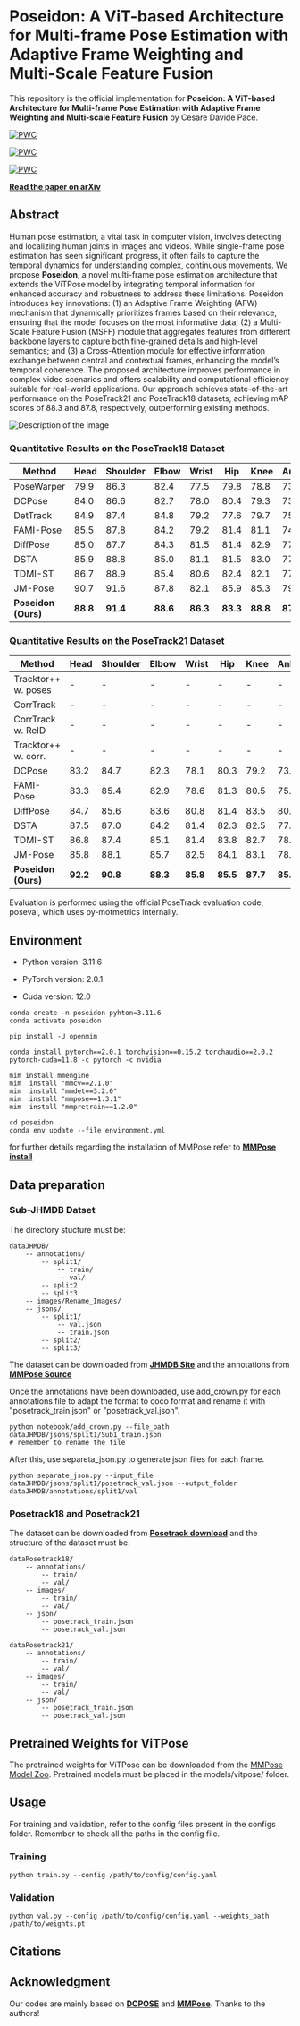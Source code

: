 # Poseidon: A ViT-based Architecture for Multi-frame Pose Estimation with Adaptive Frame Weighting and Multi-Scale Feature Fusion

This repository is the official implementation for **Poseidon: A ViT-based Architecture for Multi-frame Pose Estimation with Adaptive Frame Weighting and Multi-scale Feature Fusion** by Cesare Davide Pace.

[![PWC](https://img.shields.io/endpoint.svg?url=https://paperswithcode.com/badge/poseidon-a-vit-based-architecture-for-multi/multi-person-pose-estimation-on-posetrack2018)](https://paperswithcode.com/sota/multi-person-pose-estimation-on-posetrack2018?p=poseidon-a-vit-based-architecture-for-multi)

[![PWC](https://img.shields.io/endpoint.svg?url=https://paperswithcode.com/badge/poseidon-a-vit-based-architecture-for-multi/multi-person-pose-estimation-on-posetrack21-1)](https://paperswithcode.com/sota/multi-person-pose-estimation-on-posetrack21-1?p=poseidon-a-vit-based-architecture-for-multi)

[![PWC](https://img.shields.io/endpoint.svg?url=https://paperswithcode.com/badge/poseidon-a-vit-based-architecture-for-multi/2d-human-pose-estimation-on-jhmdb-2d-poses)](https://paperswithcode.com/sota/2d-human-pose-estimation-on-jhmdb-2d-poses?p=poseidon-a-vit-based-architecture-for-multi)

[**Read the paper on arXiv**](https://arxiv.org/pdf/2501.08446)

## Abstract
Human pose estimation, a vital task in computer vision, involves detecting and localizing human joints in images and videos. While single-frame pose estimation has seen significant progress, it often fails to capture the temporal dynamics for understanding complex, continuous movements. We propose **Poseidon**, a novel multi-frame pose estimation architecture that extends the ViTPose model by integrating temporal information for enhanced accuracy and robustness to address these limitations. Poseidon introduces key innovations: (1) an Adaptive Frame Weighting (AFW) mechanism that dynamically prioritizes frames based on their relevance, ensuring that the model focuses on the most informative data; (2) a Multi-Scale Feature Fusion (MSFF) module that aggregates features from different backbone layers to capture both fine-grained details and high-level semantics; and (3) a Cross-Attention module for effective information exchange between central and contextual frames, enhancing the model’s temporal coherence. The proposed architecture improves performance in complex video scenarios and offers scalability and computational efficiency suitable for real-world applications.
Our approach achieves state-of-the-art performance on the PoseTrack21 and PoseTrack18 datasets, achieving mAP scores of 88.3 and 87.8, respectively, outperforming existing methods. 

![Description of the image](./models/schema_model.png)

### Quantitative Results on the PoseTrack18 Dataset

| Method            | Head  | Shoulder | Elbow | Wrist | Hip   | Knee  | Ankle | **Mean** |
|-------------------|-------|----------|-------|-------|-------|-------|-------|----------|
| PoseWarper        | 79.9  | 86.3     | 82.4  | 77.5  | 79.8  | 78.8  | 73.2  | 79.7     |
| DCPose            | 84.0  | 86.6     | 82.7  | 78.0  | 80.4  | 79.3  | 73.8  | 80.9     |
| DetTrack          | 84.9  | 87.4     | 84.8  | 79.2  | 77.6  | 79.7  | 75.3  | 81.5     |
| FAMI-Pose         | 85.5  | 87.8     | 84.2  | 79.2  | 81.4  | 81.1  | 74.9  | 82.2     |
| DiffPose          | 85.0  | 87.7     | 84.3  | 81.5  | 81.4  | 82.9  | 77.6  | 83.0     |
| DSTA              | 85.9  | 88.8     | 85.0  | 81.1  | 81.5  | 83.0  | 77.4  | 83.4     |
| TDMI-ST           | 86.7  | 88.9     | 85.4  | 80.6  | 82.4  | 82.1  | 77.6  | 83.6     |
| JM-Pose           | 90.7  | 91.6     | 87.8  | 82.1  | 85.9  | 85.3  | 79.2  | 84.1     |
| **Poseidon (Ours)** | **88.8** | **91.4** | **88.6** | **86.3** | **83.3** | **88.8** | **87.2** | **87.8** |

### Quantitative Results on the PoseTrack21 Dataset

| Method            | Head  | Shoulder | Elbow | Wrist | Hip   | Knee  | Ankle | **Mean** |
|-------------------|-------|----------|-------|-------|-------|-------|-------|----------|
| Tracktor++ w. poses | -     | -        | -     | -     | -     | -     | -     | 71.4     |
| CorrTrack         | -     | -        | -     | -     | -     | -     | -     | 72.3     |
| CorrTrack w. ReID | -     | -        | -     | -     | -     | -     | -     | 72.7     |
| Tracktor++ w. corr. | -     | -        | -     | -     | -     | -     | -     | 73.6     |
| DCPose            | 83.2  | 84.7     | 82.3  | 78.1  | 80.3  | 79.2  | 73.5  | 80.5     |
| FAMI-Pose         | 83.3  | 85.4     | 82.9  | 78.6  | 81.3  | 80.5  | 75.3  | 81.2     |
| DiffPose          | 84.7  | 85.6     | 83.6  | 80.8  | 81.4  | 83.5  | 80.0  | 82.9     |
| DSTA              | 87.5  | 87.0     | 84.2  | 81.4  | 82.3  | 82.5  | 77.7  | 83.5     |
| TDMI-ST           | 86.8  | 87.4     | 85.1  | 81.4  | 83.8  | 82.7  | 78.0  | 83.8     |
| JM-Pose           | 85.8  | 88.1     | 85.7  | 82.5  | 84.1  | 83.1  | 78.5  | 84.0     |
| **Poseidon (Ours)** | **92.2** | **90.8** | **88.3** | **85.8** | **85.5** | **87.7** | **85.7** | **88.3** |

Evaluation is performed using the official PoseTrack evaluation code, poseval, which uses py-motmetrics internally.

## Environment
* Python version:  3.11.6

* PyTorch version:  2.0.1

* Cuda version: 12.0


```
conda create -n poseidon pyhton=3.11.6
conda activate poseidon

pip install -U openmim

conda install pytorch==2.0.1 torchvision==0.15.2 torchaudio==2.0.2 pytorch-cuda=11.8 -c pytorch -c nvidia

mim install mmengine 
mim  install "mmcv==2.1.0"
mim  install "mmdet==3.2.0"
mim  install "mmpose==1.3.1"
mim  install "mmpretrain==1.2.0"

cd poseidon
conda env update --file environment.yml

```

for further details regarding the installation of MMPose refer to [**MMPose install**](https://mmpose.readthedocs.io/en/latest/installation.html)

## Data preparation

### Sub-JHMDB Datset
The directory stucture must be:
```
dataJHMDB/
    -- annotations/
        -- split1/
            -- train/
            -- val/
        -- split2
        -- split3
    -- images/Rename_Images/
    -- jsons/
        -- split1/
            -- val.json
            -- train.json
        -- split2/
        -- split3/
```
The dataset can be downloaded from [**JHMDB Site**](http://jhmdb.is.tue.mpg.de) and the annotations from [**MMPose Source**](https://mmpose.readthedocs.io/en/latest/dataset_zoo/2d_body_keypoint.html) 

Once the annotations have been downloaded, use add_crown.py for each annotations file to adapt the format to coco format and rename it with "posetrack_train.json" or "posetrack_val.json".
```
python notebook/add_crown.py --file_path dataJHMDB/jsons/split1/Sub1_train.json
# remember to rename the file
```
After this, use separeta_json.py to generate json files for each frame.
```
python separate_json.py --input_file dataJHMDB/jsons/split1/posetrack_val.json --output_folder dataJHMDB/annotations/split1/val
```


### Posetrack18 and Posetrack21

The dataset can be downloaded from [**Posetrack download**](https://github.com/anDoer/PoseTrack21) and the structure of the dataset must be:
```
dataPosetrack18/
    -- annotations/
        -- train/
        -- val/
    -- images/
        -- train/
        -- val/
    -- json/
        -- posetrack_train.json
        -- posetrack_val.json
```


```
dataPosetrack21/
    -- annotations/
        -- train/
        -- val/
    -- images/
        -- train/
        -- val/
    -- json/
        -- posetrack_train.json
        -- posetrack_val.json
```

## Pretrained Weights for ViTPose

The pretrained weights for ViTPose can be downloaded from the [MMPose Model Zoo](https://mmpose.readthedocs.io/en/latest/model_zoo/body_2d_keypoint.html). Pretrained models must be placed in the models/vitpose/ folder.


## Usage
For training and validation, refer to the config files present in the configs folder. Remember to check all the paths in the config file.

### Training
```
python train.py --config /path/to/config/config.yaml 
```
### Validation
```
python val.py --config /path/to/config/config.yaml --weights_path /path/to/weights.pt
```

## Citations

## Acknowledgment
Our codes are mainly based on [**DCPOSE**](https://github.com/Pose-Group/DCPose) and [**MMPose**](https://mmpose.readthedocs.io/en/latest/). Thanks to the authors!
